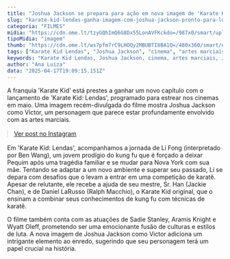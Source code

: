 ```yaml
---
title: "Joshua Jackson se prepara para ação em nova imagem de 'Karate Kid: Lendas'"
slug: "karate-kid-lendas-ganha-imagem-com-joshua-jackson-pronto-para-lutar"
categoria: "FILMES"
midia: "https://cdn.ome.lt/tzyGQhImQ6G8Dx55LonAVFKckdo=/987x0/smart/uploads/conteudo/fotos/karate-kid-lendas_aPxdYSo.png"
tipoMidia: "imagem"
thumb: "https://cdn.ome.lt/ws7pfm7rC9LHOQy2MBUBTI8BA1Q=/480x360/smart/extras/conteudos/karate-kid-legends_c2rFczD.png"
tags: ["Karate Kid Lendas", "Joshua Jackson", "cinema", "artes marciais", "Jackie Chan", "Ralph Macchio"]
keywords: "Karate Kid Lendas, Joshua Jackson, cinema, artes marciais, Jackie Chan, Ralph Macchio"
author: "Ana Luiza"
data: "2025-04-17T19:09:15.151Z"
---
```


A franquia 'Karate Kid' está prestes a ganhar um novo capítulo com o lançamento de 'Karate Kid: Lendas', programado para estrear nos cinemas em maio. Uma imagem recém-divulgada do filme mostra Joshua Jackson como Victor, um personagem que parece estar profundamente envolvido com as artes marciais.

<blockquote class="instagram-media" data-instgrm-permalink="https://www.instagram.com/p/DIjl3Frv1h7/" data-instgrm-version="14" style="width:100%; max-width:540px; margin:1rem auto;"><a href="https://www.instagram.com/p/DIjl3Frv1h7/">Ver post no Instagram</a></blockquote>

Em 'Karate Kid: Lendas', acompanhamos a jornada de Li Fong (interpretado por Ben Wang), um jovem prodígio do kung fu que é forçado a deixar Pequim após uma tragédia familiar e se mudar para Nova York com sua mãe. Tentando se adaptar a um novo ambiente e superar seu passado, Li se depara com desafios que o levam a entrar em uma competição de karatê. Apesar de relutante, ele recebe a ajuda de seu mestre, Sr. Han (Jackie Chan), e de Daniel LaRusso (Ralph Macchio), o Karate Kid original, que o ensinam a combinar seus conhecimentos de kung fu com técnicas de karatê.

O filme também conta com as atuações de Sadie Stanley, Aramis Knight e Wyatt Oleff, prometendo ser uma emocionante fusão de culturas e estilos de luta. A nova imagem de Joshua Jackson como Victor adiciona um intrigante elemento ao enredo, sugerindo que seu personagem terá um papel crucial na história.